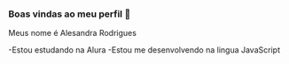 ### Boas vindas ao meu perfil 💙

Meus nome é Alesandra Rodrigues

-Estou estudando na Alura 
-Estou me desenvolvendo na lingua JavaScript
